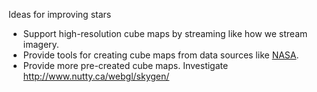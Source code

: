 Ideas for improving stars

* Support high-resolution cube maps by streaming like how we stream imagery.
* Provide tools for creating cube maps from data sources like [NASA](http://maps.jpl.nasa.gov/stars.html).
* Provide more pre-created cube maps.  Investigate http://www.nutty.ca/webgl/skygen/